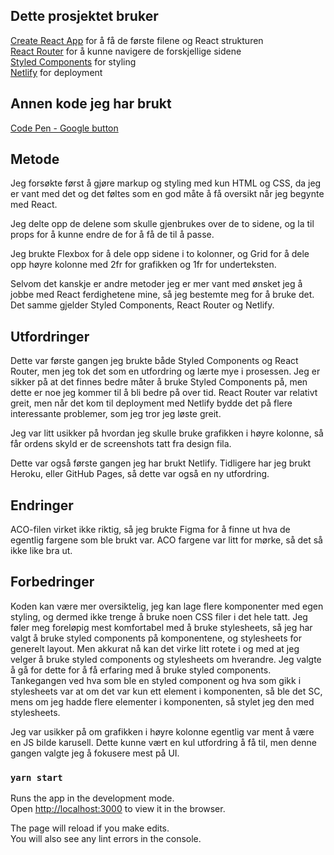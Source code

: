 ## Dette prosjektet bruker

[Create React App](https://github.com/facebook/create-react-app) for å få de første filene og React strukturen\
[React Router](https://reactrouter.com/web/guides/quick-start) for å kunne navigere de forskjellige sidene\
[Styled Components](https://styled-components.com/) for styling\
[Netlify](https://netlify.com/) for deployment


## Annen kode jeg har brukt

[Code Pen - Google button](https://codepen.io/mupkoo/pen/YgddgB)

## Metode

Jeg forsøkte først å gjøre markup og styling med kun HTML og CSS, da jeg er vant med det og det føltes
som en god måte å få oversikt når jeg begynte med React. 

Jeg delte opp de delene som skulle gjenbrukes over de to sidene, og la til props for å kunne endre de
for å få de til å passe.

Jeg brukte Flexbox for å dele opp sidene i to kolonner, og Grid for å dele opp høyre kolonne med 2fr
for grafikken og 1fr for underteksten.

Selvom det kanskje er andre metoder jeg er mer vant med ønsket jeg å jobbe med React ferdighetene mine,
så jeg bestemte meg for å bruke det. Det samme gjelder Styled Components, React Router og Netlify.

## Utfordringer

Dette var første gangen jeg brukte både Styled Components og React Router, men jeg tok det som en
utfordring og lærte mye i prosessen. Jeg er sikker på at det finnes bedre måter å bruke Styled 
Components på, men dette er noe jeg kommer til å bli bedre på over tid. React Router var relativt
greit, men når det kom til deployment med Netlify bydde det på flere interessante problemer, som
jeg tror jeg løste greit.

Jeg var litt usikker på hvordan jeg skulle bruke grafikken i høyre kolonne, så får ordens skyld er
de screenshots tatt fra design fila.

Dette var også første gangen jeg har brukt Netlify. Tidligere har jeg brukt Heroku, eller GitHub Pages,
så dette var også en ny utfordring. 

## Endringer

ACO-filen virket ikke riktig, så jeg brukte Figma for å finne ut hva de egentlig fargene som ble 
brukt var. ACO fargene var litt for mørke, så det så ikke like bra ut.

## Forbedringer

Koden kan være mer oversiktelig, jeg kan lage flere komponenter med egen styling, og dermed ikke 
trenge å bruke noen CSS filer i det hele tatt. Jeg føler meg foreløpig mest komfortabel med å 
bruke stylesheets, så jeg har valgt å bruke styled components på komponentene, og stylesheets 
for generelt layout. Men akkurat nå kan det virke litt rotete i og med at jeg velger å bruke 
styled components og stylesheets om hverandre. Jeg valgte å gå for dette for å få erfaring med å
bruke styled components. Tankegangen ved hva som ble en styled component og hva som gikk i 
stylesheets var at om det var kun ett element i komponenten, så ble det SC, mens om jeg hadde flere
elementer i komponenten, så stylet jeg den med stylesheets.

Jeg var usikker på om grafikken i høyre kolonne egentlig var ment å være en JS bilde karusell.
Dette kunne vært en kul utfordring å få til, men denne gangen valgte jeg å fokusere mest på UI.

### `yarn start`

Runs the app in the development mode.\
Open [http://localhost:3000](http://localhost:3000) to view it in the browser.

The page will reload if you make edits.\
You will also see any lint errors in the console.

